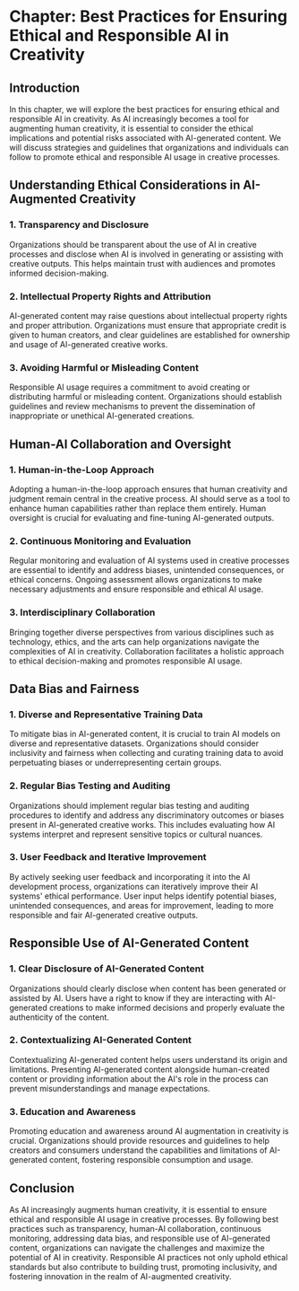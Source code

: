 Chapter: Best Practices for Ensuring Ethical and Responsible AI in Creativity
=============================================================================

Introduction
------------

In this chapter, we will explore the best practices for ensuring ethical and responsible AI in creativity. As AI increasingly becomes a tool for augmenting human creativity, it is essential to consider the ethical implications and potential risks associated with AI-generated content. We will discuss strategies and guidelines that organizations and individuals can follow to promote ethical and responsible AI usage in creative processes.

Understanding Ethical Considerations in AI-Augmented Creativity
---------------------------------------------------------------

### 1. Transparency and Disclosure

Organizations should be transparent about the use of AI in creative processes and disclose when AI is involved in generating or assisting with creative outputs. This helps maintain trust with audiences and promotes informed decision-making.

### 2. Intellectual Property Rights and Attribution

AI-generated content may raise questions about intellectual property rights and proper attribution. Organizations must ensure that appropriate credit is given to human creators, and clear guidelines are established for ownership and usage of AI-generated creative works.

### 3. Avoiding Harmful or Misleading Content

Responsible AI usage requires a commitment to avoid creating or distributing harmful or misleading content. Organizations should establish guidelines and review mechanisms to prevent the dissemination of inappropriate or unethical AI-generated creations.

Human-AI Collaboration and Oversight
------------------------------------

### 1. Human-in-the-Loop Approach

Adopting a human-in-the-loop approach ensures that human creativity and judgment remain central in the creative process. AI should serve as a tool to enhance human capabilities rather than replace them entirely. Human oversight is crucial for evaluating and fine-tuning AI-generated outputs.

### 2. Continuous Monitoring and Evaluation

Regular monitoring and evaluation of AI systems used in creative processes are essential to identify and address biases, unintended consequences, or ethical concerns. Ongoing assessment allows organizations to make necessary adjustments and ensure responsible and ethical AI usage.

### 3. Interdisciplinary Collaboration

Bringing together diverse perspectives from various disciplines such as technology, ethics, and the arts can help organizations navigate the complexities of AI in creativity. Collaboration facilitates a holistic approach to ethical decision-making and promotes responsible AI usage.

Data Bias and Fairness
----------------------

### 1. Diverse and Representative Training Data

To mitigate bias in AI-generated content, it is crucial to train AI models on diverse and representative datasets. Organizations should consider inclusivity and fairness when collecting and curating training data to avoid perpetuating biases or underrepresenting certain groups.

### 2. Regular Bias Testing and Auditing

Organizations should implement regular bias testing and auditing procedures to identify and address any discriminatory outcomes or biases present in AI-generated creative works. This includes evaluating how AI systems interpret and represent sensitive topics or cultural nuances.

### 3. User Feedback and Iterative Improvement

By actively seeking user feedback and incorporating it into the AI development process, organizations can iteratively improve their AI systems' ethical performance. User input helps identify potential biases, unintended consequences, and areas for improvement, leading to more responsible and fair AI-generated creative outputs.

Responsible Use of AI-Generated Content
---------------------------------------

### 1. Clear Disclosure of AI-Generated Content

Organizations should clearly disclose when content has been generated or assisted by AI. Users have a right to know if they are interacting with AI-generated creations to make informed decisions and properly evaluate the authenticity of the content.

### 2. Contextualizing AI-Generated Content

Contextualizing AI-generated content helps users understand its origin and limitations. Presenting AI-generated content alongside human-created content or providing information about the AI's role in the process can prevent misunderstandings and manage expectations.

### 3. Education and Awareness

Promoting education and awareness around AI augmentation in creativity is crucial. Organizations should provide resources and guidelines to help creators and consumers understand the capabilities and limitations of AI-generated content, fostering responsible consumption and usage.

Conclusion
----------

As AI increasingly augments human creativity, it is essential to ensure ethical and responsible AI usage in creative processes. By following best practices such as transparency, human-AI collaboration, continuous monitoring, addressing data bias, and responsible use of AI-generated content, organizations can navigate the challenges and maximize the potential of AI in creativity. Responsible AI practices not only uphold ethical standards but also contribute to building trust, promoting inclusivity, and fostering innovation in the realm of AI-augmented creativity.
